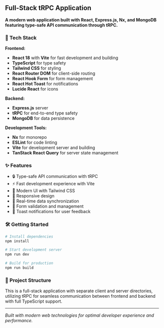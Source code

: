 ## Full-Stack tRPC Application

**A modern web application built with React, Express.js, Nx, and MongoDB featuring type-safe API communication through tRPC.**

### 🚀 Tech Stack

**Frontend:**
- **React 18** with **Vite** for fast development and building
- **TypeScript** for type safety
- **Tailwind CSS** for styling
- **React Router DOM** for client-side routing
- **React Hook Form** for form management
- **React Hot Toast** for notifications
- **Lucide React** for icons

**Backend:**
- **Express.js** server
- **tRPC** for end-to-end type safety
- **MongoDB** for data persistence

**Development Tools:**
- **Nx** for monorepo
- **ESLint** for code linting
- **Vite** for development server and building
- **TanStack React Query** for server state management

### ✨ Features

- 🔒 Type-safe API communication with tRPC
- ⚡ Fast development experience with Vite
- 🎨 Modern UI with Tailwind CSS
- 📱 Responsive design
- 🔄 Real-time data synchronization
- 📝 Form validation and management
- 🍞 Toast notifications for user feedback

### 🛠️ Getting Started

```bash
# Install dependencies
npm install

# Start development server
npm run dev

# Build for production
npm run build
```

### 📁 Project Structure

This is a full-stack application with separate client and server directories, utilizing tRPC for seamless communication between frontend and backend with full TypeScript support.

---

*Built with modern web technologies for optimal developer experience and performance.*
